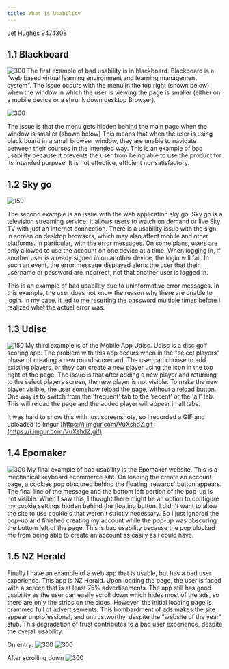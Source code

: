 ```yaml
---
title: What is Usability
---
```

Jet Hughes 9474308


## 1.1 Blackboard
![300](None)
The first example of bad usability is in blackboard. Blackboard is a "web based virtual learning environment and learning management system". The issue occurs with the menu in the top right (shown below) when the window in which the user is viewing the page is smaller (either on a mobile device or a shrunk down desktop Browser).

![300](None)

The issue is that the menu gets hidden behind the main page when the window is smaller (shown below)
This means that when the user is using black board in a small browser window, they are unable to navigate between their courses in the intended way. This is an example of bad usability because it prevents the user from being able to use the product for its intended purpose. It is not effective, efficient nor satisfactory.


## 1.2 Sky go
![150](None)

The second example is an issue with the web application sky go. Sky go is a television streaming service. It allows users to watch on demand or live Sky TV with just an internet connection. There is a usability issue with the sign in screen on desktop browsers, which may also affect mobile and other platforms. In particular, with the error messages. On some plans, users are only allowed to use the account on one device at a time. When logging in, if another user is already signed in on another device, the login will fail. In such an event, the error message displayed alerts the user that their username or password are incorrect, not that another user is logged in.

This is an example of bad usability due to uninformative error messages. In this example, the user does not know the reason why there are unable to login. In my case, it led to me resetting the password multiple times before I realized what the actual error was.


## 1.3 Udisc
![150](None)
My third example is of the Mobile App Udisc. Udisc is a disc golf scoring app. The problem with this app occurs when in the "select players" phase of creating a new round scorecard. The user can choose to add existing players, or they can create a new player using the icon in the top right of the page. The issue is that after adding a new player and returning to the select players screen, the new player is not visible. To make the new player visible, the user somehow reload the page, without a reload button. One way is to switch from the 'frequent' tab to the 'recent' or the 'all' tab. This will reload the page and the added player will appear in all tabs.

It was hard to show this with just screenshots, so I recorded a GIF and uploaded to Imgur [https://i.imgur.com/VuXshdZ.gif](https://i.imgur.com/VuXshdZ.gif)


## 1.4 Epomaker
![300](None)
My final example of bad usability is the Epomaker website. This is a mechanical keyboard ecommerce site. On loading the create an account page, a cookies pop obscured behind the floating 'rewards' button appears. The final line of the message and the bottom left portion of the pop-up is not visible. When I saw this, I thought there might be an option to configure my cookie settings hidden behind the floating button. I didn't want to allow the site to use cookie's that weren't strictly necessary. So I just ignored the pop-up and finished creating my account while the pop-up was obscuring the bottom left of the page. This is bad usability because the pop blocked me from being able to create an account as easily as I could have.


## 1.5 NZ Herald
Finally I have an example of a web app that is usable, but has a bad user experience. This app is NZ Herald. Upon loading the page, the user is faced with a screen that is at least 75% advertisements. The app still has good usability as the user can easily scroll down which hides most of the ads, so there are only the strips on the sides. However, the initial loading page is crammed full of advertisements. This bombardment of ads makes the site appear unprofessional, and untrustworthy, despite the "website of the year" stub. This degradation of trust contributes to a bad user experience, despite the overall usability.

On entry:
![300](None)
![300](None)


After scrolling down
![300](None)
